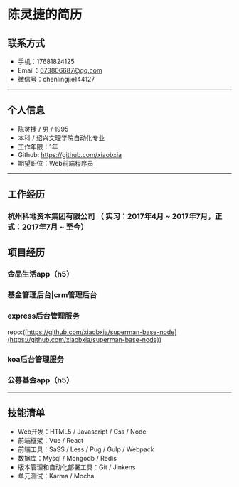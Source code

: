 # 陈灵捷的简历

## 联系方式
- 手机：17681824125 
- Email：673806687@qq.com
- 微信号：chenlingjie144127

---

## 个人信息

 - 陈灵捷 / 男 / 1995
 - 本科 / 绍兴文理学院自动化专业
 - 工作年限：1年
 - Github: https://github.com/xiaobxia
 - 期望职位：Web前端程序员

---

## 工作经历
### 杭州科地资本集团有限公司 （ 实习：2017年4月 ~ 2017年7月，正式：2017年7月 ~ 至今）

## 项目经历
### 金品生活app（h5）

### 基金管理后台|crm管理后台

### express后台管理服务   
repo:([https://github.com/xiaobxia/superman-base-node](https://github.com/xiaobxia/superman-base-node))  

### koa后台管理服务

### 公募基金app（h5）
---

## 技能清单
- Web开发：HTML5 / Javascript / Css / Node
- 前端框架：Vue / React
- 前端工具：SaSS / Less / Pug / Gulp / Webpack
- 数据库：Mysql / Mongodb / Redis
- 版本管理和自动化部署工具：Git / Jinkens
- 单元测试：Karma / Mocha
